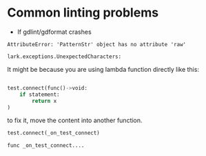 # Common linting problems

- If gdlint/gdformat crashes

`AttributeError: 'PatternStr' object has no attribute 'raw'`

`lark.exceptions.UnexpectedCharacters:`

It might be because you are using lambda function directly like this:

```python

test.connect(func()->void:
    if statement:
        return x
)

```

to fix it, move the content into another function.

```python
test.connect(_on_test_connect)

func _on_test_connect....

```
